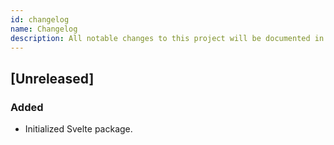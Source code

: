 ```yaml
---
id: changelog
name: Changelog
description: All notable changes to this project will be documented in this file.
---
```


## [Unreleased]

### Added

- Initialized Svelte package.
